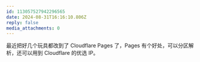 ```yaml
---
id: 113057527942296565
date: 2024-08-31T16:16:10.806Z
reply: false
media_attachments: 0
---
```


最近把好几个玩具都改到了 Cloudflare Pages 了，Pages 有个好处，可以分区解析，还可以用到 Cloudflare 的优选 IP。

